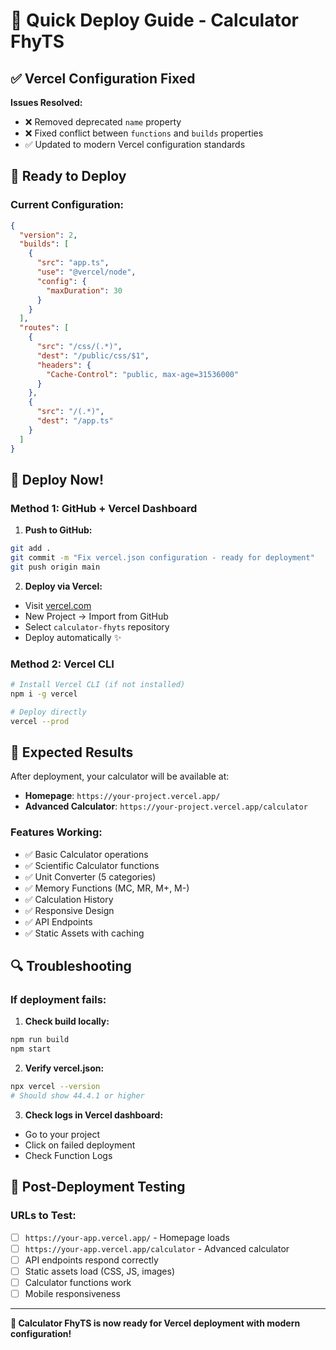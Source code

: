 # 🚀 Quick Deploy Guide - Calculator FhyTS

## ✅ Vercel Configuration Fixed

**Issues Resolved:**
- ❌ Removed deprecated `name` property
- ❌ Fixed conflict between `functions` and `builds` properties
- ✅ Updated to modern Vercel configuration standards

## 🎯 Ready to Deploy

### **Current Configuration:**
```json
{
  "version": 2,
  "builds": [
    {
      "src": "app.ts",
      "use": "@vercel/node",
      "config": {
        "maxDuration": 30
      }
    }
  ],
  "routes": [
    {
      "src": "/css/(.*)",
      "dest": "/public/css/$1",
      "headers": {
        "Cache-Control": "public, max-age=31536000"
      }
    },
    {
      "src": "/(.*)",
      "dest": "/app.ts"
    }
  ]
}
```

## 🚀 Deploy Now!

### **Method 1: GitHub + Vercel Dashboard**
1. **Push to GitHub:**
```bash
git add .
git commit -m "Fix vercel.json configuration - ready for deployment"
git push origin main
```

2. **Deploy via Vercel:**
- Visit [vercel.com](https://vercel.com)
- New Project → Import from GitHub
- Select `calculator-fhyts` repository
- Deploy automatically ✨

### **Method 2: Vercel CLI**
```bash
# Install Vercel CLI (if not installed)
npm i -g vercel

# Deploy directly
vercel --prod
```

## 🎉 Expected Results

After deployment, your calculator will be available at:
- **Homepage**: `https://your-project.vercel.app/`
- **Advanced Calculator**: `https://your-project.vercel.app/calculator`

### **Features Working:**
- ✅ Basic Calculator operations
- ✅ Scientific Calculator functions
- ✅ Unit Converter (5 categories)
- ✅ Memory Functions (MC, MR, M+, M-)
- ✅ Calculation History
- ✅ Responsive Design
- ✅ API Endpoints
- ✅ Static Assets with caching

## 🔍 Troubleshooting

### **If deployment fails:**

1. **Check build locally:**
```bash
npm run build
npm start
```

2. **Verify vercel.json:**
```bash
npx vercel --version
# Should show 44.4.1 or higher
```

3. **Check logs in Vercel dashboard:**
- Go to your project
- Click on failed deployment
- Check Function Logs

## 🎯 Post-Deployment Testing

### **URLs to Test:**
- [ ] `https://your-app.vercel.app/` - Homepage loads
- [ ] `https://your-app.vercel.app/calculator` - Advanced calculator
- [ ] API endpoints respond correctly
- [ ] Static assets load (CSS, JS, images)
- [ ] Calculator functions work
- [ ] Mobile responsiveness

---

**🎉 Calculator FhyTS is now ready for Vercel deployment with modern configuration!**
